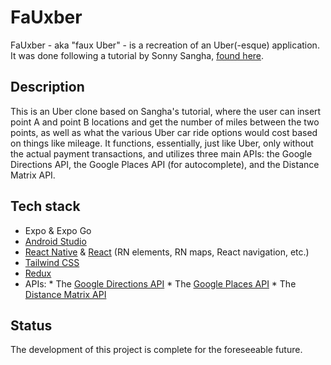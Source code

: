 # FaUxber
FaUxber - aka "faux Uber" - is a recreation of an Uber(-esque) application. It was done following a tutorial by Sonny Sangha, [found here](https://youtu.be/AkEnidfZnCU?si=aQV83jk2yTCd7YNP). 

## Description
This is an Uber clone based on Sangha's tutorial, where the user can insert point A and point B locations and get the number of miles between the two points, as well as what the various Uber car ride options would cost based on things like mileage. It functions, essentially, just like Uber, only without the actual payment transactions, and utilizes three main APIs: the Google Directions API, the Google Places API (for autocomplete), and the Distance Matrix API.

## Tech stack
* Expo & Expo Go
* [Android Studio](https://developer.android.com/studio)
* [React Native](https://reactnative.dev/docs/environment-setup) & [React](https://react.dev/learn) (RN elements, RN maps, React navigation, etc.)
* [Tailwind CSS](https://tailwindcss.com/docs/installation)
* [Redux](https://redux.js.org/)
* APIs:
        * The [Google Directions API]()
        * The [Google Places API]()
        * The [Distance Matrix API]()
## Status
The development of this project is complete for the foreseeable future. 

